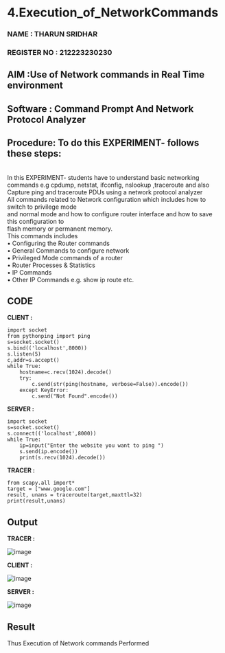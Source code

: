 # 4.Execution_of_NetworkCommands

### NAME : THARUN SRIDHAR
### REGISTER NO : 212223230230

## AIM :Use of Network commands in Real Time environment
## Software : Command Prompt And Network Protocol Analyzer
## Procedure: To do this EXPERIMENT- follows these steps:
<BR>
In this EXPERIMENT- students have to understand basic networking commands e.g cpdump, netstat, ifconfig, nslookup ,traceroute and also Capture ping and traceroute PDUs using a network protocol analyzer 
<BR>
All commands related to Network configuration which includes how to switch to privilege mode
<BR>
and normal mode and how to configure router interface and how to save this configuration to
<BR>
flash memory or permanent memory.
<BR>
This commands includes
<BR>
• Configuring the Router commands
<BR>
• General Commands to configure network
<BR>
• Privileged Mode commands of a router 
<BR>
• Router Processes & Statistics
<BR>
• IP Commands
<BR>
• Other IP Commands e.g. show ip route etc.
<BR>

## CODE

**CLIENT :**
```
import socket 
from pythonping import ping 
s=socket.socket() 
s.bind(('localhost',8000)) 
s.listen(5) 
c,addr=s.accept() 
while True: 
    hostname=c.recv(1024).decode() 
    try: 
        c.send(str(ping(hostname, verbose=False)).encode()) 
    except KeyError: 
        c.send("Not Found".encode())
```

**SERVER :**
```
import socket 
s=socket.socket() 
s.connect(('localhost',8000)) 
while True: 
    ip=input("Enter the website you want to ping ") 
    s.send(ip.encode()) 
    print(s.recv(1024).decode()) 
```

**TRACER :**
```
from scapy.all import* 
target = ["www.google.com"] 
result, unans = traceroute(target,maxttl=32) 
print(result,unans)
```

## Output

**TRACER :**

![image](https://github.com/user-attachments/assets/38a573f4-8007-4a98-a2c9-2fb9eed73e10)

**CLIENT :**

![image](https://github.com/user-attachments/assets/e47866f4-b8b1-46de-a2da-24b2428d8f18)

**SERVER :**

![image](https://github.com/user-attachments/assets/c4d862e4-da99-4734-8308-2554bbba9fd3)

## Result
Thus Execution of Network commands Performed 
